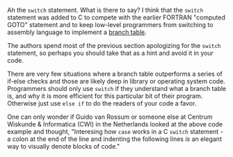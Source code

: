 Ah the `switch` statement.  What is there to say?  I think that the `switch` statement
was added to C to compete with the earlier FORTRAN "computed GOTO" statement and to keep low-level
programmers from switching to assembly language to implement a
[branch table](https://en.wikipedia.org/wiki/Branch_table).

The authors spend most of the previous section apologizing for the `switch` statement, so perhaps
you should take that as a hint and avoid it in your code.

There are very few situations where a branch table outperforms a series of if-else checks
and those are likely deep in library or operating system code.  Programmers should only use
`switch` if they understand what a branch table is, and why it is more efficient
for this particular bit of their program.  Otherwise just use `else if` to do the readers
of your code a favor.

One can only wonder if Guido van Rossum or someone else at
Centrum Wiskunde & Informatica (CWI) in the Netherlands looked
at the above code example and thought,
"Interesing how `case` works in a C `switch` statement - a colon at the end of the
line and indenting the following lines *is* an elegant way to visually
denote blocks of code."

